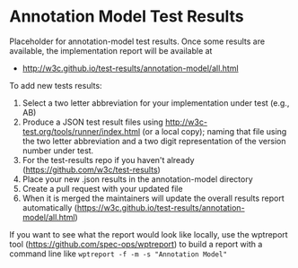 Annotation Model Test Results
=============================

Placeholder for annotation-model test results. Once some results are available, the 
implementation report will be available at 

* http://w3c.github.io/test-results/annotation-model/all.html

To add new tests results:

1. Select a two letter abbreviation for your implementation under test (e.g., AB)
2. Produce a JSON test result files using http://w3c-test.org/tools/runner/index.html (or a local copy); naming that file using the two letter abbreviation and a two digit representation of the version number under test.
3. For the test-results repo if you haven't already (https://github.com/w3c/test-results)
4. Place your new .json results in the annotation-model directory
5. Create a pull request with your updated file
6. When it is merged the maintainers will update the overall results report automatically (https://w3c.github.io/test-results/annotation-model/all.html)

If you want to see what the report would look like locally, use the wptreport tool (https://github.com/spec-ops/wptreport) to build a 
report with a command line like `wptreport -f -m -s "Annotation Model"`
